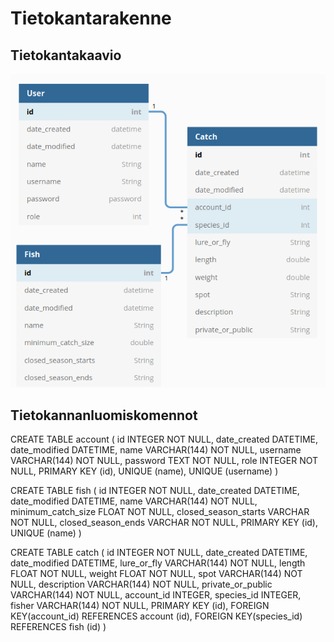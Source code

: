 # Tietokantarakenne

## Tietokantakaavio

![tietokantakaavio](https://github.com/matiastamsi/KalastajanKaveri/blob/master/documentation/images/database_diagram.png)

## Tietokannanluomiskomennot

CREATE TABLE account (
	id INTEGER NOT NULL, 
	date_created DATETIME, 
	date_modified DATETIME, 
	name VARCHAR(144) NOT NULL, 
	username VARCHAR(144) NOT NULL, 
	password TEXT NOT NULL, 
	role INTEGER NOT NULL, 
	PRIMARY KEY (id), 
	UNIQUE (name), 
	UNIQUE (username)
)

CREATE TABLE fish (
	id INTEGER NOT NULL, 
	date_created DATETIME, 
	date_modified DATETIME, 
	name VARCHAR(144) NOT NULL, 
	minimum_catch_size FLOAT NOT NULL, 
	closed_season_starts VARCHAR NOT NULL, 
	closed_season_ends VARCHAR NOT NULL, 
	PRIMARY KEY (id), 
	UNIQUE (name)
)

CREATE TABLE catch (
	id INTEGER NOT NULL, 
	date_created DATETIME, 
	date_modified DATETIME, 
	lure_or_fly VARCHAR(144) NOT NULL, 
	length FLOAT NOT NULL, 
	weight FLOAT NOT NULL, 
	spot VARCHAR(144) NOT NULL, 
	description VARCHAR(144) NOT NULL, 
	private_or_public VARCHAR(144) NOT NULL, 
	account_id INTEGER, 
	species_id INTEGER, 
	fisher VARCHAR(144) NOT NULL, 
	PRIMARY KEY (id), 
	FOREIGN KEY(account_id) REFERENCES account (id), 
	FOREIGN KEY(species_id) REFERENCES fish (id)
)

